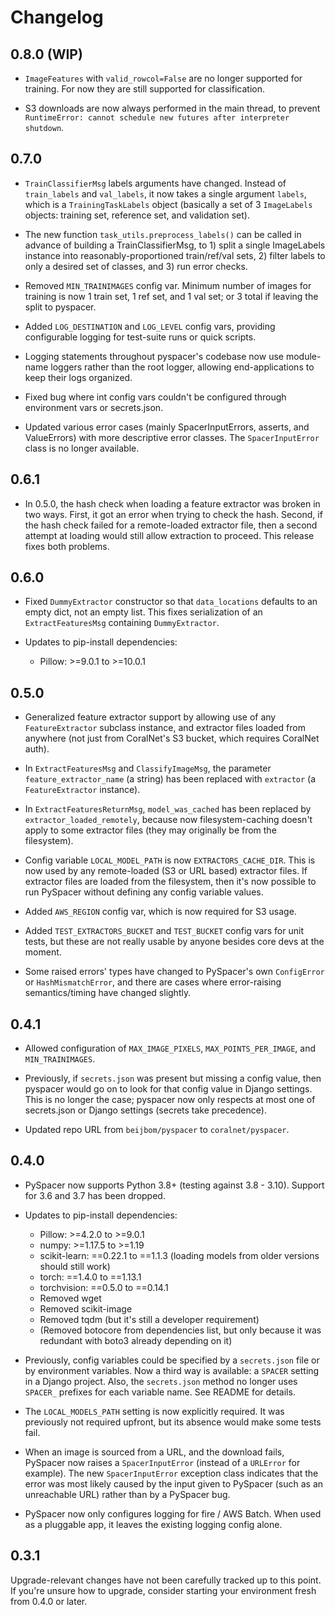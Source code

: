 # Changelog

## 0.8.0 (WIP)

- `ImageFeatures` with `valid_rowcol=False` are no longer supported for training. For now they are still supported for classification.

- S3 downloads are now always performed in the main thread, to prevent `RuntimeError: cannot schedule new futures after interpreter shutdown`.

## 0.7.0

- `TrainClassifierMsg` labels arguments have changed. Instead of `train_labels` and `val_labels`, it now takes a single argument `labels`, which is a `TrainingTaskLabels` object (basically a set of 3 `ImageLabels` objects: training set, reference set, and validation set).

- The new function `task_utils.preprocess_labels()` can be called in advance of building a TrainClassifierMsg, to 1) split a single ImageLabels instance into reasonably-proportioned train/ref/val sets, 2) filter labels to only a desired set of classes, and 3) run error checks.

- Removed `MIN_TRAINIMAGES` config var. Minimum number of images for training is now 1 train set, 1 ref set, and 1 val set; or 3 total if leaving the split to pyspacer.

- Added `LOG_DESTINATION` and `LOG_LEVEL` config vars, providing configurable logging for test-suite runs or quick scripts.

- Logging statements throughout pyspacer's codebase now use module-name loggers rather than the root logger, allowing end-applications to keep their logs organized.

- Fixed bug where int config vars couldn't be configured through environment vars or secrets.json.

- Updated various error cases (mainly SpacerInputErrors, asserts, and ValueErrors) with more descriptive error classes. The `SpacerInputError` class is no longer available.

## 0.6.1

- In 0.5.0, the hash check when loading a feature extractor was broken in two ways. First, it got an error when trying to check the hash. Second, if the hash check failed for a remote-loaded extractor file, then a second attempt at loading would still allow extraction to proceed. This release fixes both problems.

## 0.6.0

- Fixed `DummyExtractor` constructor so that `data_locations` defaults to an empty dict, not an empty list. This fixes serialization of an `ExtractFeaturesMsg` containing `DummyExtractor`.

- Updates to pip-install dependencies:

  - Pillow: >=9.0.1 to >=10.0.1

## 0.5.0

- Generalized feature extractor support by allowing use of any `FeatureExtractor` subclass instance, and extractor files loaded from anywhere (not just from CoralNet's S3 bucket, which requires CoralNet auth).

- In `ExtractFeaturesMsg` and `ClassifyImageMsg`, the parameter `feature_extractor_name` (a string) has been replaced with `extractor` (a `FeatureExtractor` instance).

- In `ExtractFeaturesReturnMsg`, `model_was_cached` has been replaced by `extractor_loaded_remotely`, because now filesystem-caching doesn't apply to some extractor files (they may originally be from the filesystem).

- Config variable `LOCAL_MODEL_PATH` is now `EXTRACTORS_CACHE_DIR`. This is now used by any remote-loaded (S3 or URL based) extractor files. If extractor files are loaded from the filesystem, then it's now possible to run PySpacer without defining any config variable values.

- Added `AWS_REGION` config var, which is now required for S3 usage.

- Added `TEST_EXTRACTORS_BUCKET` and `TEST_BUCKET` config vars for unit tests, but these are not really usable by anyone besides core devs at the moment.

- Some raised errors' types have changed to PySpacer's own `ConfigError` or `HashMismatchError`, and there are cases where error-raising semantics/timing have changed slightly.

## 0.4.1

- Allowed configuration of `MAX_IMAGE_PIXELS`, `MAX_POINTS_PER_IMAGE`, and `MIN_TRAINIMAGES`.

- Previously, if `secrets.json` was present but missing a config value, then pyspacer would go on to look for that config value in Django settings. This is no longer the case; pyspacer now only respects at most one of secrets.json or Django settings (secrets take precedence).

- Updated repo URL from `beijbom/pyspacer` to `coralnet/pyspacer`.

## 0.4.0

- PySpacer now supports Python 3.8+ (testing against 3.8 - 3.10). Support for 3.6 and 3.7 has been dropped.

- Updates to pip-install dependencies:

  - Pillow: >=4.2.0 to >=9.0.1
  - numpy: >=1.17.5 to >=1.19
  - scikit-learn: ==0.22.1 to ==1.1.3 (loading models from older versions should still work)
  - torch: ==1.4.0 to ==1.13.1
  - torchvision: ==0.5.0 to ==0.14.1
  - Removed wget
  - Removed scikit-image
  - Removed tqdm (but it's still a developer requirement)
  - (Removed botocore from dependencies list, but only because it was redundant with boto3 already depending on it)

- Previously, config variables could be specified by a `secrets.json` file or by environment variables. Now a third way is available: a `SPACER` setting in a Django project. Also, the `secrets.json` method no longer uses `SPACER_` prefixes for each variable name. See README for details.

- The `LOCAL_MODELS_PATH` setting is now explicitly required. It was previously not required upfront, but its absence would make some tests fail.

- When an image is sourced from a URL, and the download fails, PySpacer now raises a `SpacerInputError` (instead of a `URLError` for example). The new `SpacerInputError` exception class indicates that the error was most likely caused by the input given to PySpacer (such as an unreachable URL) rather than by a PySpacer bug.

- PySpacer now only configures logging for fire / AWS Batch. When used as a pluggable app, it leaves the existing logging config alone.

## 0.3.1

Upgrade-relevant changes have not been carefully tracked up to this point. If you're unsure how to upgrade, consider starting your environment fresh from 0.4.0 or later.

